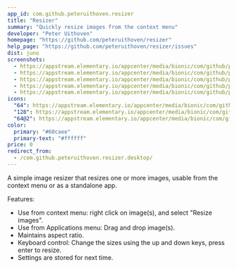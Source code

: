 ```yaml
---
app_id: com.github.peteruithoven.resizer
title: "Resizer"
summary: "Quickly resize images from the context menu"
developer: "Peter Uithoven"
homepage: "https://github.com/peteruithoven/resizer"
help_page: "https://github.com/peteruithoven/resizer/issues"
dist: juno
screenshots:
  - https://appstream.elementary.io/appcenter/media/bionic/com/github/peteruithoven.resizer/BA04A9A90BFD70819C45570F650F5E32/screenshots/image-1_orig.png
  - https://appstream.elementary.io/appcenter/media/bionic/com/github/peteruithoven.resizer/BA04A9A90BFD70819C45570F650F5E32/screenshots/image-2_orig.png
  - https://appstream.elementary.io/appcenter/media/bionic/com/github/peteruithoven.resizer/BA04A9A90BFD70819C45570F650F5E32/screenshots/image-3_orig.png
  - https://appstream.elementary.io/appcenter/media/bionic/com/github/peteruithoven.resizer/BA04A9A90BFD70819C45570F650F5E32/screenshots/image-4_orig.png
  - https://appstream.elementary.io/appcenter/media/bionic/com/github/peteruithoven.resizer/BA04A9A90BFD70819C45570F650F5E32/screenshots/image-5_orig.png
icons:
  "64": https://appstream.elementary.io/appcenter/media/bionic/com/github/peteruithoven.resizer/BA04A9A90BFD70819C45570F650F5E32/icons/64x64/com.github.peteruithoven.resizer_com.github.peteruithoven.resizer.png
  "128": https://appstream.elementary.io/appcenter/media/bionic/com/github/peteruithoven.resizer/BA04A9A90BFD70819C45570F650F5E32/icons/128x128/com.github.peteruithoven.resizer_com.github.peteruithoven.resizer.png
  "64@2": https://appstream.elementary.io/appcenter/media/bionic/com/github/peteruithoven.resizer/BA04A9A90BFD70819C45570F650F5E32/icons/64x64@2/com.github.peteruithoven.resizer_com.github.peteruithoven.resizer.png
color:
  primary: "#60caee"
  primary-text: "#ffffff"
price: 0
redirect_from:
  - /com.github.peteruithoven.resizer.desktop/
---
```


<p>A simple image resizer that resizes one or more images, usable from the context menu or as a standalone app.</p>
<p>Features:</p>
<ul>
  <li>Use from context menu: right click on image(s), and select &quot;Resize images&quot;.</li>
  <li>Use from Applications menu: Drag and drop image(s).</li>
  <li>Maintains aspect ratio.</li>
  <li>Keyboard control: Change the sizes using the up and down keys, press enter to resize.</li>
  <li>Settings are stored for next time.</li>
</ul>